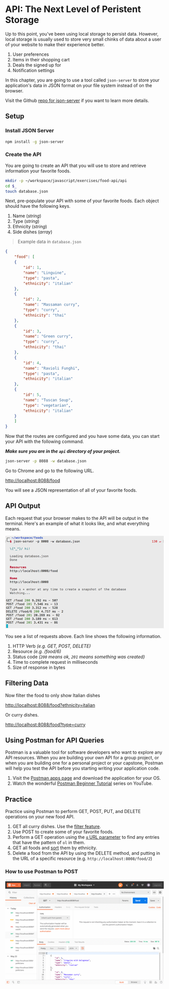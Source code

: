 # API: The Next Level of Peristent Storage

Up to this point, you've been using local storage to persist data. However, local storage is usually used to store very small chinks of data about a user of your website to make their experience better.

1. User preferences
1. Items in their shopping cart
1. Deals the signed up for
1. Notification settings

In this chapter, you are going to use a tool called `json-server` to store your application's data in JSON format on your file system instead of on the browser.

Visit the Github [repo for json-server](https://github.com/typicode/json-server) if you want to learn more details.

## Setup

### Install JSON Server

```sh
npm install -g json-server
```

### Create the API

You are going to create an API that you will use to store and retrieve information your favorite foods.

```sh
mkdir -p ~/workspace/javascript/exercises/food-api/api
cd $_
touch database.json
```

Next, pre-populate your API with some of your favorite foods. Each object should have the following keys.

1. Name (_string_)
1. Type (_string_)
1. Ethnicity (_string_)
1. Side dishes (_array_)

> Example data in `database.json`

```json
{
    "food": [
    {
        "id": 1,
        "name": "Linguine",
        "type": "pasta",
        "ethnicity": "italian"
    },
    {
        "id": 2,
        "name": "Massaman curry",
        "type": "curry",
        "ethnicity": "thai"
    },
    {
        "id": 3,
        "name": "Green curry",
        "type": "curry",
        "ethnicity": "thai"
    },
    {
        "id": 4,
        "name": "Ravioli Funghi",
        "type": "pasta",
        "ethnicity": "italian"
    },
    {
        "id": 5,
        "name": "Tuscan Soup",
        "type": "vegetarian",
        "ethnicity": "italian"
    }
    ]
}
```

Now that the routes are configured and you have some data, you can start your API with the following command.

**_Make sure you are in the `api` directory of your project._**

```sh
json-server -p 8088 -w database.json
```

Go to Chrome and go to the following URL.

[http://localhost:8088/food](http://localhost:8088/food)

You will see a JSON representation of all of your favorite foods.

## API Output

Each request that your browser makes to the API will be output in the terminal. Here's an example of what it looks like, and what everything means.

![json server api output](./images/json-api-output.png)

You see a list of requests above. Each line shows the following information.

1. HTTP Verb _(e.g. GET, POST, DELETE)_
1. Resource _(e.g. /food/6)_
1. Status code _(`200` means ok, `201` means something was created)_
1. Time to complete request in milliseconds
1. Size of response in bytes

## Filtering Data

Now filter the food to only show Italian dishes

[http://localhost:8088/food?ethnicity=italian](http://localhost:8088/food?ethnicity=italian)

Or curry dishes.

[http://localhost:8088/food?type=curry](http://localhost:8088/food?type=curry)

## Using Postman for API Queries

Postman is a valuable tool for software developers who want to explore any API resources. When you are building your own API for a group project, or when you are building one for a personal project or your capstone, Postman will help you test the API before you starting writing your application code.

1. Visit the [Postman apps page](https://www.getpostman.com/apps) and download the application for your OS.
1. Watch the wonderful [Postman Beginner Tutorial](https://www.youtube.com/playlist?list=PLhW3qG5bs-L-oT0GenwPLcJAPD_SiFK3C) series on YouTube.

## Practice

Practice using Postman to perform GET, POST, PUT, and DELETE operations on your new food API.

1. GET all curry dishes. Use the [filter feature](https://github.com/typicode/json-server#filter).
1. Use POST to create some of your favorite foods.
1. Perform a GET operation using the [`q` URL parameter](https://github.com/typicode/json-server#full-text-search) to find any entries that have the pattern of `ol` in them.
1. GET all foods and [sort](https://github.com/typicode/json-server#sort) them by ethnicity.
1. Delete a food from the API by using the DELETE method, and putting in the URL of a specific resource (e.g. `http://localhost:8008/food/2`)

### How to use Postman to POST

![posting new resource](./images/8jRQXp7hpa.gif)
